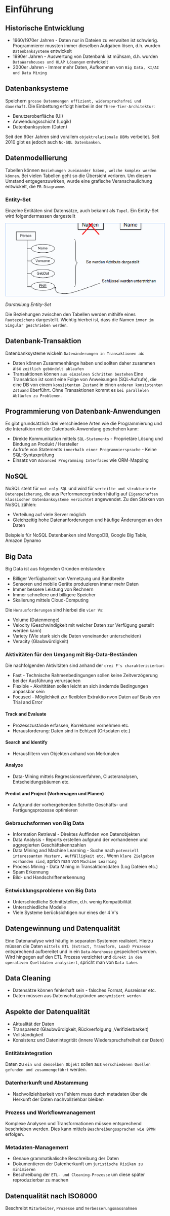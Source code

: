 # Einführung

## Historische Entwicklung
* 1960/1970er Jahren - Daten nur in Dateien zu verwalten ist schwierig. Programmierer mussten immer dieselben Aufgaben lösen, d.h. wurden `Datenbanksysteme` entwickelt
* 1990er Jahren - Auswertung von Datenbank ist mühsam, d.h. wurden `DataWarehouses und OLAP Lösungen` entwickelt
* 2000er Jahren - Immer mehr Daten, Aufkommen von `Big Data, KI/AI und Data Mining`

 ## Datenbanksysteme
Speichern `grosse Datenmengen effizient, widerspruchsfrei und dauerhaft`. Die Einbettung erfolgt hierbei in der `Three-Tier-Architektur`:
* Benutzeroberfläche (UI)
* Anwendungsschicht (Logik)
* Datenbanksystem (Daten)

Seit den 90er Jahren sind vorallem `objektrelationale DBMs` verbeitet. Seit 2010 gibt es jedoch auch `No-SQL Datenbanken`.

## Datenmodellierung
Tabellen können `Beziehungen zueinander haben, welche komplex werden können`. Bei vielen Tabellen geht so die Übersicht verloren.
Um diesem Umstand entgegenzuwirken, wurde eine grafische Veranschaulichung entwickelt, die `ER-Diagramme`.

### Entity-Set
Einzelne Entitäten sind Datensätze, auch bekannt als `Tupel`. Ein Entity-Set wird folgendermassen dargestellt

![Entity Set](./images/entity_set.png)

*Darstellung Entity-Set*

Die Beziehungen zwischen den Tabellen werden mithilfe eines `Rautezeichens` dargestellt.
Wichtig hierbei ist, dass die Namen `immer im Singular geschrieben werden`.

## Datenbank-Transaktion
Datenbanksysteme wickeln `Datenänderungen in Transaktionen ab`:
* Daten können Zusammenhänge haben und sollten daher zusammen also `zeitlich gebündelt ablaufen`
* Transaktionen können `aus einzelnen Schritten bestehen`
Eine Transaktion ist somit eine Folge von Anweisungen (SQL-Aufrufe), die eine DB von einem `konsistenten Zustand` in einen `anderen konsistenten Zstuand` überführt.
Ohne Transaktionen kommt es `bei parallelen Abläufen zu Problemen`.

## Programmierung von Datenbank-Anwendungen

Es gibt grundsätzlich drei verschiedene Arten wie die Programmierung und die Interatkion mit der Datenbank-Anwendung geschehen kann:
* Direkte Kommunikation mittels `SQL-Statements` - Proprietäre Lösung und Bindung an Produkt / Hersteller
* Aufrufe von Statements `innerhalb einer Programmiersprache` - Keine SQL-Syntaxprüfung
* Einsatz von `Advanced Programming Interfaces` wie ORM-Mapping

## NoSQL
NoSQL steht für `not-only SQL` und wird für `verteilte und strukturierte Datenspeicherung`, die aus Performancegründen häufig
auf `Eigenschaften klassischer Datenbanksysteme verzichtet` angewendet. Zu den Stärken von NoSQL zählen:
* Verteilung auf viele Server möglich
* Gleichzeitig hohe Datenanforderungen und häufige Änderungen an den Daten

Beispiele für NoSQL Datenbanken sind MongoDB, Google Big Table, Amazon Dynamo

## Big Data
Big Data ist aus folgenden Gründen entstanden:
* Billiger Verfügbarkeit von Vernetzung und Bandbreite
* Sensoren und mobile Geräte produzieren immer mehr Daten
* Immer bessere Leistung von Rechnern
* Immer schnellere und billigere Speicher
* Skalierung mittels Cloud-Computing

Die `Herausforderungen` sind hierbei die `vier Vs`:
* Volume (Datenmenge)
* Velocity (Geschwindigkeit mit welcher Daten zur Verfügung gestellt werden kann)
* Variety (Wie stark sich die Daten voneinander unterscheiden)
* Veracity (Glaubwürdigkeit)

### Aktivitäten für den Umgang mit Big-Data-Beständen
Die nachfolgenden Aktivitäten sind anhand der `drei F's charakterisierbar`:
* Fast - Technische Rahmenbedingungen sollen keine Zeitverzögerung bei der Ausführung verursachen
* Flexible - Akvititäten sollen leicht an sich ändernde Bedingungen anpassbar sein
* Focused - Möglichkeit zur flexiblen Extraktio nvon Daten auf Basis von Trial and Error


#### Track and Evaluate
* Prozesszustände erfassen, Korrekturen vornehmen etc.
* Herausforderung: Daten sind in Echtzeit (Ortsdaten etc.)

#### Search and Identify
* Herausfiltern von Objekten anhand von Merkmalen

#### Analyze
* Data-Mining mittels Regressionsverfahren, Clusteranalysen, Entscheidungsbäumen etc.

#### Predict and Project (Vorhersagen und Planen)
* Aufgrund der vorhergehenden Schritte Geschäfts- und Fertigungsprozesse optimieren

### Gebrauchsformen von Big Data
* Information Retrieval - Direktes Auffinden von Datenobjekten
* Data Analysis - Reports erstellen aufgrund der vorhandenen und aggregierten Geschäftskennzahlen
* Data Mining and Machine Learning - Suche nach `potenziell interessanten Mustern, Auffälligkeit etc.` Wenn `klare Zielgaben vorhanden sind`, sprich man von `Machine Learning`
* Process Mining - Data Mining in Transaktionsdaten (Log Dateien etc.)
* Spam Erkennung
* Bild- und Handschriftenerkennung

### Entwicklungsprobleme von Big Data
* Unterschiedliche Schnittstellen, d.h. wenig Kompatibilität
* Unterschiedliche Modelle
* Viele Systeme berücksichtigen nur eines der 4 V's

## Datengewinnung und Datenqualität
Eine Datenanalyse wird häufig in separaten Systemen realisiert. Hierzu müssen die Daten `mittels ETL (Extract, Transform, Load) Prozesse` entsprechend aufbereitet und in ein `Data-Warehouse` gespeichert werden.
Wird hingegen auf den ETL Prozess verzichtet und `direkt in den operativen Quelldaten analysiert`, spricht man von `Data Lakes`

## Data Cleaning
* Datensätze können fehlerhaft sein - falsches Format, Ausreisser etc.
* Daten müssen aus Datenschutzgründen `anonymisiert werden`

## Aspekte der Datenqualität
* Aktualität der Daten
* Transparenz (Glaubwürdigkeit, Rückverfolgung ,Verifizierbarkeit)
* Vollständigkeit
* Konsistenz und Datenintegrität (innere Wiederspruchsfreiheit der Daten)

### Entitätsintegration
Daten zu `ein und demselben Objekt` sollen aus `verschiedenen Quellen gefunden und zusammengeführt` werden.

### Datenherkunft und Abstammung
* Nachvollziehbarkeit von Fehlern muss durch metadaten über die Herkunft der Daten nachvollziehbar bleiben

### Prozess und Workflowmanagement
Komplexe Analysen und Transformationen müssen entsprechend beschrieben werden. Dies kann mittels `Beschreibungssprachen wie BPMN` erfolgen.

### Metadaten-Management
* Genaue grammatikalische Beschreibung der Daten
* Dokumentieren der Datenherkunft um `juristische Risiken zu minimieren`
* Beschreibung der `ETL- und Cleaning-Prozesse` um diese später reproduzierbar zu machen

## Datenqualität nach ISO8000
Beschreibt `Mitarbeiter`, `Prozesse` und `Verbesserungsmassnahmen`

